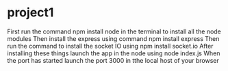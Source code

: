 # project1

First run the command npm install node in the terminal to install all the node modules
Then install the express using command npm install express
Then run the command to install the socket IO using npm install socket.io
After installing these things launch the app in the node using node index.js
When the port has started launch the port 3000 in tthe local host of your browser
